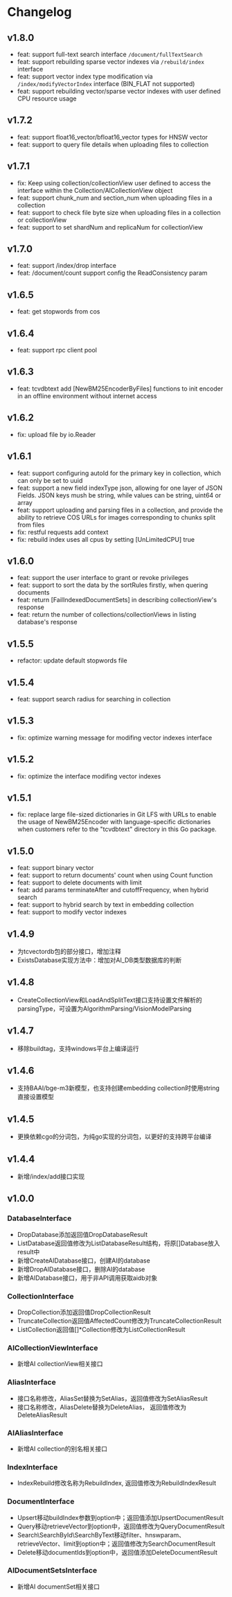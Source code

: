# Changelog

## v1.8.0
* feat: support full-text search interface `/document/fullTextSearch`
* feat: support rebuilding sparse vector indexes via `/rebuild/index` interface
* feat: support vector index type modification via `/index/modifyVectorIndex` interface (BIN_FLAT not supported)
* feat: support rebuilding vector/sparse vector indexes with user defined CPU resource usage

## v1.7.2
* feat: support float16_vector/bfloat16_vector types for HNSW vector
* feat: support to query file details when uploading files to collection 

## v1.7.1
* fix: Keep using collection/collectionView user defined to access the interface within the Collection/AICollectionView object
* feat: support chunk_num and section_num when uploading files in a collection
* feat: support to check file byte size when uploading files in a collection or collectionView
* feat: support to set shardNum and replicaNum for collectionView

## v1.7.0
* feat: support /index/drop interface
* feat: /document/count support config the ReadConsistency param

## v1.6.5
* feat: get stopwords from cos

## v1.6.4
* feat: support rpc client pool

## v1.6.3
* feat: tcvdbtext add [NewBM25EncoderByFiles] functions to init encoder  in an offline environment without internet access

## v1.6.2
* fix: upload file by io.Reader

## v1.6.1
* feat: support configuring autoId for the primary key in collection, which can only be set to uuid
* feat: support a new field indexType json, allowing for one layer of JSON Fields. JSON keys mush be string, while values ​​can be string, uint64 or array
* feat: support uploading and parsing files in a collection, and provide the ability to retrieve COS URLs for images corresponding to chunks split from files
* fix: restful requests add context
* fix: rebuild index uses all cpus by setting [UnLimitedCPU] true

## v1.6.0
* feat: support the user interface to grant or revoke privileges
* feat: support to sort the data by the sortRules firstly, when quering documents
* feat: return [FailIndexedDocumentSets] in describing collectionView's response
* feat: return the number of collections/collectionViews in listing database's response 

## v1.5.5
* refactor: update default stopwords file

## v1.5.4
* feat: support search radius for searching in collection
 
## v1.5.3
* fix: optimize warning message for modifing vector indexes interface

## v1.5.2
* fix: optimize the interface modifing vector indexes 

## v1.5.1
* fix: replace large file-sized dictionaries in Git LFS with URLs to enable the usage of NewBM25Encoder with language-specific dictionaries when customers refer to the "tcvdbtext" directory in this Go package.

## v1.5.0
* feat: support binary vector
* feat: support to return documents' count when using Count function
* feat: support to delete documents with limit
* feat: add params terminateAfter and cutoffFrequency, when hybrid search
* feat: support to hybrid search by text in embedding collection
* feat: support to modify vector indexes

## v1.4.9
* 为tcvectordb包的部分接口，增加注释
* ExistsDatabase实现方法中：增加对AI_DB类型数据库的判断

## v1.4.8
* CreateCollectionView和LoadAndSplitText接口支持设置文件解析的parsingType，可设置为AlgorithmParsing/VisionModelParsing

## v1.4.7
* 移除buildtag，支持windows平台上编译运行

## v1.4.6
* 支持BAAI/bge-m3新模型，也支持创建embedding collection时使用string直接设置模型

## v1.4.5
* 更换依赖cgo的分词包，为纯go实现的分词包，以更好的支持跨平台编译

## v1.4.4
* 新增/index/add接口实现

## v1.0.0

### DatabaseInterface
* DropDatabase添加返回值DropDatabaseResult
* ListDatabase返回值修改为ListDatabaseResult结构，将原[]Database放入result中
* 新增CreateAIDatabase接口，创建AI的database
* 新增DropAIDatabase接口，删除AI的database
* 新增AIDatabase接口，用于非API调用获取aidb对象

### CollectionInterface
* DropCollection添加返回值DropCollectionResult
* TruncateCollection返回值AffectedCount修改为TruncateCollectionResult
* ListCollection返回值[]*Collection修改为ListCollectionResult

### AICollectionViewInterface
* 新增AI collectionView相关接口

### AliasInterface
* 接口名称修改，AliasSet替换为SetAlias，返回值修改为SetAliasResult
* 接口名称修改，AliasDelete替换为DeleteAlias， 返回值修改为DeleteAliasResult

### AIAliasInterface
* 新增AI collection的别名相关接口

### IndexInterface
* IndexRebuild修改名称为RebuildIndex, 返回值修改为RebuildIndexResult

### DocumentInterface
* Upsert移动buildIndex参数到option中；返回值添加UpsertDocumentResult
* Query移动retrieveVector到option中，返回值修改为QueryDocumentResult
* Search\SearchById\SearchByText移动filter、hnswparam、retrieveVector、limit到option中；返回值修改为SearchDocumentResult
* Delete移动documentIds到option中，返回值添加DeleteDocumentResult

### AIDocumentSetsInterface
* 新增AI documentSet相关接口